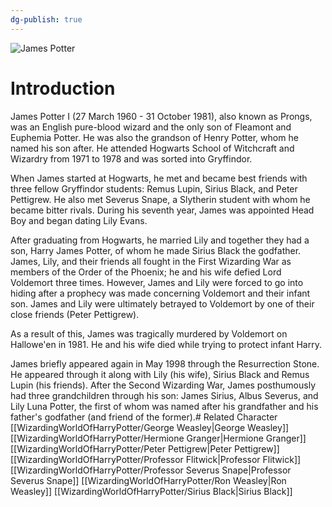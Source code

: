 ```yaml
---
dg-publish: true
---
```

![James Potter](http://rxbg5ysja.bkt.gdipper.com/James_Potter.png)
# Introduction
James Potter I (27 March 1960 - 31 October 1981), also known as Prongs, was an English pure-blood wizard and the only son of Fleamont and Euphemia Potter. He was also the grandson of Henry Potter, whom he named his son after. He attended Hogwarts School of Witchcraft and Wizardry from 1971 to 1978 and was sorted into Gryffindor.

When James started at Hogwarts, he met and became best friends with three fellow Gryffindor students: Remus Lupin, Sirius Black, and Peter Pettigrew. He also met Severus Snape, a Slytherin student with whom he became bitter rivals. During his seventh year, James was appointed Head Boy and began dating Lily Evans.

After graduating from Hogwarts, he married Lily and together they had a son, Harry James Potter, of whom he made Sirius Black the godfather. James, Lily, and their friends all fought in the First Wizarding War as members of the Order of the Phoenix; he and his wife defied Lord Voldemort three times. However, James and Lily were forced to go into hiding after a prophecy was made concerning Voldemort and their infant son. James and Lily were ultimately betrayed to Voldemort by one of their close friends (Peter Pettigrew).

As a result of this, James was tragically murdered by Voldemort on Hallowe'en in 1981. He and his wife died while trying to protect infant Harry.

James briefly appeared again in May 1998 through the Resurrection Stone. He appeared through it along with Lily (his wife), Sirius Black and Remus Lupin (his friends). After the Second Wizarding War, James posthumously had three grandchildren through his son: James Sirius, Albus Severus, and Lily Luna Potter, the first of whom was named after his grandfather and his father's godfather (and friend of the former).# Related Character
[[WizardingWorldOfHarryPotter/George Weasley\|George Weasley]]
[[WizardingWorldOfHarryPotter/Hermione Granger\|Hermione Granger]]
[[WizardingWorldOfHarryPotter/Peter Pettigrew\|Peter Pettigrew]]
[[WizardingWorldOfHarryPotter/Professor Flitwick\|Professor Flitwick]]
[[WizardingWorldOfHarryPotter/Professor Severus Snape\|Professor Severus Snape]]
[[WizardingWorldOfHarryPotter/Ron Weasley\|Ron Weasley]]
[[WizardingWorldOfHarryPotter/Sirius Black\|Sirius Black]]
